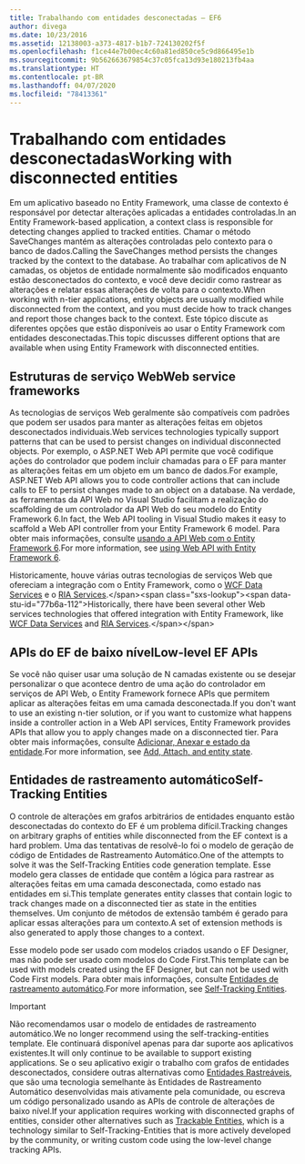 ```yaml
---
title: Trabalhando com entidades desconectadas – EF6
author: divega
ms.date: 10/23/2016
ms.assetid: 12138003-a373-4817-b1b7-724130202f5f
ms.openlocfilehash: f1ce44e7b00ec4c60a81ed850ce5c9d866495e1b
ms.sourcegitcommit: 9b562663679854c37c05fca13d93e180213fb4aa
ms.translationtype: HT
ms.contentlocale: pt-BR
ms.lasthandoff: 04/07/2020
ms.locfileid: "78413361"
---
```

# <a name="working-with-disconnected-entities"></a><span data-ttu-id="77b6a-102">Trabalhando com entidades desconectadas</span><span class="sxs-lookup"><span data-stu-id="77b6a-102">Working with disconnected entities</span></span>
<span data-ttu-id="77b6a-103">Em um aplicativo baseado no Entity Framework, uma classe de contexto é responsável por detectar alterações aplicadas a entidades controladas.</span><span class="sxs-lookup"><span data-stu-id="77b6a-103">In an Entity Framework-based application, a context class is responsible for detecting changes applied to tracked entities.</span></span> <span data-ttu-id="77b6a-104">Chamar o método SaveChanges mantém as alterações controladas pelo contexto para o banco de dados.</span><span class="sxs-lookup"><span data-stu-id="77b6a-104">Calling the SaveChanges method persists the changes tracked by the context to the database.</span></span> <span data-ttu-id="77b6a-105">Ao trabalhar com aplicativos de N camadas, os objetos de entidade normalmente são modificados enquanto estão desconectados do contexto, e você deve decidir como rastrear as alterações e relatar essas alterações de volta para o contexto.</span><span class="sxs-lookup"><span data-stu-id="77b6a-105">When working with n-tier applications, entity objects are usually modified while disconnected from the context, and you must decide how to track changes and report those changes back to the context.</span></span> <span data-ttu-id="77b6a-106">Este tópico discute as diferentes opções que estão disponíveis ao usar o Entity Framework com entidades desconectadas.</span><span class="sxs-lookup"><span data-stu-id="77b6a-106">This topic discusses different options that are available when using Entity Framework with disconnected entities.</span></span>   

## <a name="web-service-frameworks"></a><span data-ttu-id="77b6a-107">Estruturas de serviço Web</span><span class="sxs-lookup"><span data-stu-id="77b6a-107">Web service frameworks</span></span>

<span data-ttu-id="77b6a-108">As tecnologias de serviços Web geralmente são compatíveis com padrões que podem ser usados para manter as alterações feitas em objetos desconectados individuais.</span><span class="sxs-lookup"><span data-stu-id="77b6a-108">Web services technologies typically support patterns that can be used to persist changes on individual disconnected objects.</span></span> <span data-ttu-id="77b6a-109">Por exemplo, o ASP.NET Web API permite que você codifique ações do controlador que podem incluir chamadas para o EF para manter as alterações feitas em um objeto em um banco de dados.</span><span class="sxs-lookup"><span data-stu-id="77b6a-109">For example, ASP.NET Web API allows you to code controller actions that can include calls to EF to persist changes made to an object on a database.</span></span> <span data-ttu-id="77b6a-110">Na verdade, as ferramentas da API Web no Visual Studio facilitam a realização do scaffolding de um controlador da API Web do seu modelo do Entity Framework 6.</span><span class="sxs-lookup"><span data-stu-id="77b6a-110">In fact, the Web API tooling in Visual Studio makes it easy to scaffold a Web API controller from your Entity Framework 6 model.</span></span> <span data-ttu-id="77b6a-111">Para obter mais informações, consulte [usando a API Web com o Entity Framework 6](https://docs.microsoft.com/aspnet/web-api/overview/data/using-web-api-with-entity-framework/).</span><span class="sxs-lookup"><span data-stu-id="77b6a-111">For more information, see [using Web API with Entity Framework 6](https://docs.microsoft.com/aspnet/web-api/overview/data/using-web-api-with-entity-framework/).</span></span>   

<span data-ttu-id="77b6a-112">Historicamente, houve várias outras tecnologias de serviços Web que ofereciam a integração com o Entity Framework, como o [WCF Data Services](https://docs.microsoft.com/dotnet/framework/data/wcf/create-a-data-service-using-an-adonet-ef-data-wcf) e o [RIA Services](https://docs.microsoft.com/previous-versions/dotnet/wcf-ria/ee707344(v=vs.91)).</span><span class="sxs-lookup"><span data-stu-id="77b6a-112">Historically, there have been several other Web services technologies that offered integration with Entity Framework, like [WCF Data Services](https://docs.microsoft.com/dotnet/framework/data/wcf/create-a-data-service-using-an-adonet-ef-data-wcf) and [RIA Services](https://docs.microsoft.com/previous-versions/dotnet/wcf-ria/ee707344(v=vs.91)).</span></span>

## <a name="low-level-ef-apis"></a><span data-ttu-id="77b6a-113">APIs do EF de baixo nível</span><span class="sxs-lookup"><span data-stu-id="77b6a-113">Low-level EF APIs</span></span>

<span data-ttu-id="77b6a-114">Se você não quiser usar uma solução de N camadas existente ou se desejar personalizar o que acontece dentro de uma ação do controlador em serviços de API Web, o Entity Framework fornece APIs que permitem aplicar as alterações feitas em uma camada desconectada.</span><span class="sxs-lookup"><span data-stu-id="77b6a-114">If you don't want to use an existing n-tier solution, or if you want to customize what happens inside a controller action in a Web API services, Entity Framework provides APIs that allow you to apply changes made on a disconnected tier.</span></span> <span data-ttu-id="77b6a-115">Para obter mais informações, consulte [Adicionar, Anexar e estado da entidade](~/ef6/saving/change-tracking/entity-state.md).</span><span class="sxs-lookup"><span data-stu-id="77b6a-115">For more information, see [Add, Attach, and entity state](~/ef6/saving/change-tracking/entity-state.md).</span></span>  

## <a name="self-tracking-entities"></a><span data-ttu-id="77b6a-116">Entidades de rastreamento automático</span><span class="sxs-lookup"><span data-stu-id="77b6a-116">Self-Tracking Entities</span></span>  

<span data-ttu-id="77b6a-117">O controle de alterações em grafos arbitrários de entidades enquanto estão desconectadas do contexto do EF é um problema difícil.</span><span class="sxs-lookup"><span data-stu-id="77b6a-117">Tracking changes on arbitrary graphs of entities while disconnected from the EF context is a hard problem.</span></span> <span data-ttu-id="77b6a-118">Uma das tentativas de resolvê-lo foi o modelo de geração de código de Entidades de Rastreamento Automático.</span><span class="sxs-lookup"><span data-stu-id="77b6a-118">One of the attempts to solve it was the Self-Tracking Entities code generation template.</span></span> <span data-ttu-id="77b6a-119">Esse modelo gera classes de entidade que contêm a lógica para rastrear as alterações feitas em uma camada desconectada, como estado nas entidades em si.</span><span class="sxs-lookup"><span data-stu-id="77b6a-119">This template generates entity classes that contain logic to track changes made on a disconnected tier as state in the entities themselves.</span></span> <span data-ttu-id="77b6a-120">Um conjunto de métodos de extensão também é gerado para aplicar essas alterações para um contexto.</span><span class="sxs-lookup"><span data-stu-id="77b6a-120">A set of extension methods is also generated to apply those changes to a context.</span></span>

<span data-ttu-id="77b6a-121">Esse modelo pode ser usado com modelos criados usando o EF Designer, mas não pode ser usado com modelos do Code First.</span><span class="sxs-lookup"><span data-stu-id="77b6a-121">This template can be used with models created using the EF Designer, but can not be used with Code First models.</span></span> <span data-ttu-id="77b6a-122">Para obter mais informações, consulte [Entidades de rastreamento automático](self-tracking-entities/index.md).</span><span class="sxs-lookup"><span data-stu-id="77b6a-122">For more information, see [Self-Tracking Entities](self-tracking-entities/index.md).</span></span>  

> [!IMPORTANT]
> <span data-ttu-id="77b6a-123">Não recomendamos usar o modelo de entidades de rastreamento automático.</span><span class="sxs-lookup"><span data-stu-id="77b6a-123">We no longer recommend using the self-tracking-entities template.</span></span> <span data-ttu-id="77b6a-124">Ele continuará disponível apenas para dar suporte aos aplicativos existentes.</span><span class="sxs-lookup"><span data-stu-id="77b6a-124">It will only continue to be available to support existing applications.</span></span> <span data-ttu-id="77b6a-125">Se o seu aplicativo exigir o trabalho com grafos de entidades desconectados, considere outras alternativas como [Entidades Rastreáveis](https://trackableentities.github.io/), que são uma tecnologia semelhante às Entidades de Rastreamento Automático desenvolvidas mais ativamente pela comunidade, ou escreva um código personalizado usando as APIs de controle de alterações de baixo nível.</span><span class="sxs-lookup"><span data-stu-id="77b6a-125">If your application requires working with disconnected graphs of entities, consider other alternatives such as [Trackable Entities](https://trackableentities.github.io/), which is a technology similar to Self-Tracking-Entities that is more actively developed by the community, or writing custom code using the low-level change tracking APIs.</span></span>
